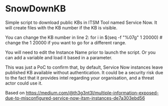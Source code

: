 # SnowDownKB
Simple script to download public KBs in ITSM Tool named Service Now. It will create files with the KB number if the KB is visible.

You can change the KB number in line 2:
        for i in $(seq -f "%07g" 1 20000) # change the 1 20000 if you want to go for a different range.

You will need to edit the Instance Name prior to launch the script. Or you can add a variable and load it based in a parameter.

This was just a PoC to confirm that, by default, Service Now instances leave published KB available without authentication.
It could be a security risk due to the fact that it provides intel regarding your organisation, and a threat actor could use it.

Based on https://medium.com/@th3g3nt3l/multiple-information-exposed-due-to-misconfigured-service-now-itsm-instances-de7a303ebd56
